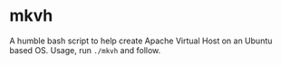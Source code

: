 # mkvh
A humble bash script to help create Apache Virtual Host on an Ubuntu based OS. Usage, run `./mkvh` and follow.
